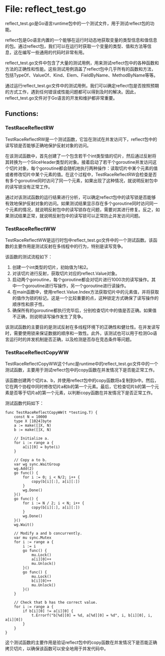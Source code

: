# File: reflect_test.go

reflect_test.go是Go语言runtime包中的一个测试文件，用于测试reflect包的功能。

reflect包是Go语言内置的一个能够在运行时动态地获取变量的类型信息和值信息的包。通过reflect包，我们可以在运行时获取一个变量的类型、值和方法等信息，这在编写一些通用的代码时非常有用。

reflect_test.go文件中包含了大量的测试用例，用来测试reflect包中的各种函数和方法的正确性和性能。这些测试用例涵盖了reflect包中几乎所有的函数和方法，包括TypeOf、ValueOf、Kind、Elem、FieldByName、MethodByName等等。

通过运行reflect_test.go文件中的测试用例，我们可以确定reflect包是否按照预期的方式工作，遇到任何错误或性能问题都可以得到及时的解决。因此，reflect_test.go文件对于Go语言的开发和维护都非常重要。

## Functions:

### TestRaceReflectRW

TestRaceReflectRW是一个测试函数，它旨在测试在并发访问下，reflect包中的读写锁是否能够正确地保护反射对象的访问。

在该测试函数中，首先创建了一个包含若干个int类型值的切片，然后通过反射将其转换为一个SliceHeader类型的对象。接着启动了若干个goroutine并发访问这个切片对象，每个goroutine都会随机地执行两种操作：读取切片中某个元素的值或者修改切片中某个元素的值。在这个过程中，TestRaceReflectRW会检查是否有多个goroutine同时访问了同一个元素，如果出现了这种情况，就说明反射包中的读写锁没有正常工作。

通过对该测试函数的运行结果进行分析，可以确定reflect包中的读写锁是否能够有效地保护反射对象的访问。如果测试结果显示存在多个goroutine同时访问同一个元素的情况，就说明反射包中的读写锁存在问题，需要对其进行修复。反之，如果测试结果正常，就说明反射包中的读写锁可以正常防止并发访问问题。



### TestRaceReflectWW

TestRaceReflectWW是运行时包中reflect_test.go文件中的一个测试函数。该函数的主要作用是测试反射在多线程中的行为，特别是读写竞争。

该函数的测试流程如下：

1. 创建一个int类型的切片，初始值为1和2。
2. 对该切片进行反射，获取切片对应的reflect.Value对象。
3. 启动两个goroutine，每个goroutine都会对切片进行1000次的读写操作。其中一个goroutine进行写操作，另一个goroutine进行读操作。
4. 在main函数中，使用reflect.Value.Index方法获取切片中的元素值，并将获取的值作为锁的标记。这是一个比较重要的点，这种锁定方式确保了读写操作的顺序性和原子性。
5. 确保所有的goroutine都执行完毕后，分别检查切片中的值是否正确。如果值不正确，则说明读写操作发生了竞争。

该测试函数的主要目的是测试反射在多线程环境下的正确性和健壮性。在并发读写时，需要使用锁来保证数据的顺序和一致性。此外，该测试也可以用于检测Go语言运行时的并发机制是否正确，以及检测是否存在竞态条件等问题。



### TestRaceReflectCopyWW

TestRaceReflectCopyWW这个func是runtime中的reflect_test.go文件中的一个测试函数，主要用于测试reflect包中的copy函数在并发情况下是否能正常工作。

该函数创建两个切片a、b，并使用reflect包中的copy函数将a复制到b中。然后，它在两个协程中同时修改切片a和b的第一个元素。最后，它检查切片b的第一个元素是否等于切片a的第一个元素，以判断copy函数在并发情况下是否正常工作。

测试函数代码如下：

```
func TestRaceReflectCopyWW(t *testing.T) {
    const N = 10000
    type X [1024]byte
    a := make([]X, N)
    b := make([]X, N)

    // Initialize a.
    for i := range a {
        a[i][0] = byte(i)
    }

    // Copy a to b.
    var wg sync.WaitGroup
    wg.Add(2)
    go func() {
        for i := 0; i < N/2; i++ {
            copy(b[i][:], a[i][:])
        }
        wg.Done()
    }()
    go func() {
        for i := N / 2; i < N; i++ {
            copy(b[i][:], a[i][:])
        }
        wg.Done()
    }()
    wg.Wait()

    // Modify a and b concurrently.
    var mu sync.Mutex
    for i := range a {
        i := i
        go func() {
            mu.Lock()
            a[i][0]++
            mu.Unlock()
        }()
        go func() {
            mu.Lock()
            b[i][0]++
            mu.Unlock()
        }()
    }

    // Check that b has the correct value.
    for i := range a {
        if b[i][0] != a[i][0] {
            t.Errorf("b[%d][0] = %d, a[%d][0] = %d", i, b[i][0], i, a[i][0])
        }
    }
}
```

这个测试函数的主要作用是验证reflect包中的copy函数在并发情况下是否能正确拷贝切片，以确保该函数可以安全地用于并发代码中。



